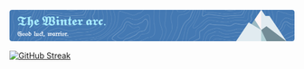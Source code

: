 ![Header](./github-header-image.png)

[![GitHub Streak](https://streak-stats.demolab.com?user=MizuriShine&theme=react&hide_border=true&card_width=900&card_height=170&background=45%2C305680%2C4E8ACC&fire=FFAC64)](https://git.io/streak-stats)

<!---
MizuriShine/MizuriShine is a ✨ special ✨ repository because its `README.md` (this file) appears on your GitHub profile.
You can click the Preview link to take a look at your changes.
--->
